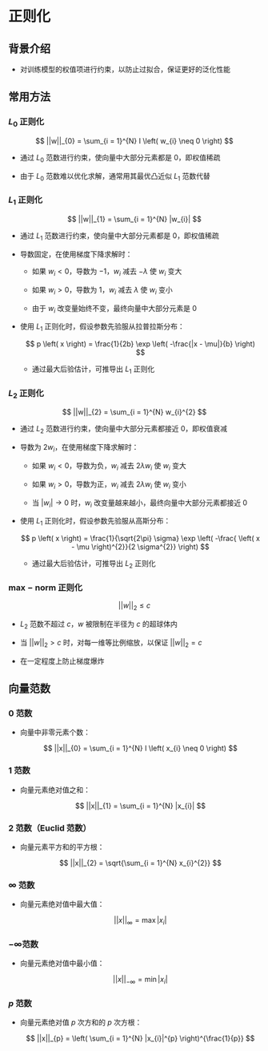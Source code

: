 # 正则化

## 背景介绍

- 对训练模型的权值项进行约束，以防止过拟合，保证更好的泛化性能

## 常用方法

### $L_{0}$ 正则化

$$
||w||_{0} = \sum_{i = 1}^{N} I \left( w_{i} \neq 0 \right)
$$

- 通过 $L_{0}$ 范数进行约束，使向量中大部分元素都是 $0$，即权值稀疏

- 由于 $L_{0}$ 范数难以优化求解，通常用其最优凸近似 $L_{1}$ 范数代替

### $L_{1}$ 正则化

$$
||w||_{1} = \sum_{i = 1}^{N} |w_{i}|
$$

- 通过 $L_{1}$ 范数进行约束，使向量中大部分元素都是 $0$，即权值稀疏

- 导数固定，在使用梯度下降求解时：

  - 如果 $w_{i} < 0$，导数为 $-1$，$w_{i}$ 减去 $-\lambda$ 使 $w_{i}$ 变大

  - 如果 $w_{i} > 0$，导数为 $1$，$w_{i}$ 减去 $\lambda$ 使 $w_{i}$ 变小

  - 由于 $w_{i}$ 改变量始终不变，最终向量中大部分元素是 $0$

- 使用 $L_{1}$ 正则化时，假设参数先验服从拉普拉斯分布：

  $$
  p \left( x \right) = \frac{1}{2b} \exp \left( -\frac{|x - \mu|}{b} \right)
  $$

  - 通过最大后验估计，可推导出 $L_{1}$ 正则化

### $L_{2}$ 正则化

$$
||w||_{2} = \sum_{i = 1}^{N} w_{i}^{2}
$$

- 通过 $L_{2}$ 范数进行约束，使向量中大部分元素都接近 $0$，即权值衰减

- 导数为 $2 w_{i}$，在使用梯度下降求解时：

  - 如果 $w_{i} < 0$，导数为负，$w_{i}$ 减去 $2 \lambda w_{i}$ 使 $w_{i}$ 变大

  - 如果 $w_{i} > 0$，导数为正，$w_{i}$ 减去 $2 \lambda w_{i}$ 使 $w_{i}$ 变小

  - 当 $|w_{i}| \rightarrow 0$ 时，$w_{i}$ 改变量越来越小，最终向量中大部分元素都接近 $0$

- 使用 $L_{1}$ 正则化时，假设参数先验服从高斯分布：

  $$
  p \left( x \right) = \frac{1}{\sqrt{2\pi} \sigma} \exp \left( -\frac{ \left( x - \mu \right)^{2}}{2 \sigma^{2}} \right)
  $$

  - 通过最大后验估计，可推导出 $L_{2}$ 正则化

### $\mathrm{max-norm}$ 正则化

$$
||w||_{2} \leq c
$$

- $L_{2}$ 范数不超过 $c$，$w$ 被限制在半径为 $c$ 的超球体内

- 当 $||w||_{2} > c$ 时，对每一维等比例缩放，以保证 $||w||_{2} = c$

- 在一定程度上防止梯度爆炸

## 向量范数

### $0$ 范数

- 向量中非零元素个数：

  $$
  ||x||_{0} = \sum_{i = 1}^{N} I \left( x_{i} \neq 0 \right)
  $$

### $1$ 范数

- 向量元素绝对值之和：

  $$
  ||x||_{1} = \sum_{i = 1}^{N} |x_{i}|
  $$

### $2$ 范数（$\mathrm{Euclid}$ 范数）

- 向量元素平方和的平方根：

  $$
  ||x||_{2} = \sqrt{\sum_{i = 1}^{N} x_{i}^{2}}
  $$

### $\infty$ 范数

- 向量元素绝对值中最大值：

  $$
  ||x||_{\infty} = \max |x_{i}|
  $$

### $-\infty$范数

- 向量元素绝对值中最小值：

  $$
  ||x||_{-\infty} = \min |x_{i}|
  $$

### $p$ 范数

- 向量元素绝对值 $p$ 次方和的 $p$ 次方根：

  $$
  ||x||_{p} = \left( \sum_{i = 1}^{N} |x_{i}|^{p} \right)^{\frac{1}{p}}
  $$
